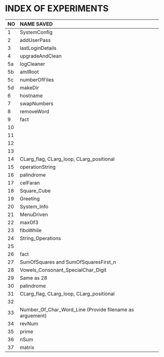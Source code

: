 # INDEX OF EXPERIMENTS		

|NO	|NAME SAVED		|
|---	|:----------			|
|1	|SystemConfig		|
|2	|addUserPass		|
|3	|lastLoginDetails	|
|4	|upgradeAndClean	|
|5a	|logCleaner		|
|5b	|amIRoot		|
|5c	|numberOfFiles		|
|5d	|makeDir		|
|6	|hostname		|
|7	|swapNumbers		|
|8	|removeWord		|
|9	|fact			|
|10	|			|
|11	|			|
|12	|			|
|13	|			|
|14	|CLarg_flag, CLarg_loop, CLarg_positional		|
|15	|operationString	|
|16	|palindrome			|
|17	|celFaran			|
|18	|		Square_Cube	|
|19	|		Greeting	|
|20	|		System_Info	|
|21	|		MenuDriven	|
|22     |maxOf3                       |
|23     |fiboWhile                       |
|24     |    String_Operations                   |
|25     |                       |
|26     |fact                       |
|27     |     SumOfSquares and SumOfSquaresFirst_n                  |
|28     |    Vowels_Consonant_SpecialChar_Digit                       |
|29     |    Same as 28                   |
|30     |palindrome                       |
|31     |CLarg_flag, CLarg_loop, CLarg_positional		|
|32     |                       |
|33     |     Number_Of_Char_Word_Line (Provide filename as arguement)                  |
|34     |revNum                       |
|35     |prime                       |
|36     |nSum                       |
|37     |matrix                       |
